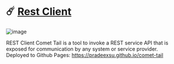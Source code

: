 # ☄️ [Rest Client](https://pradeexsu.github.io/comet-tail) 
![image](https://github.com/pradeexsu/comet-tail/assets/49487927/dfa150ce-c7e5-46e5-b656-ea93c2ac4187)
<br/>

REST Client Comet Tail is a tool to invoke a REST service API that is exposed for communication by any system or service provider.
<br/>
Deployed to Github Pages: https://pradeexsu.github.io/comet-tail
